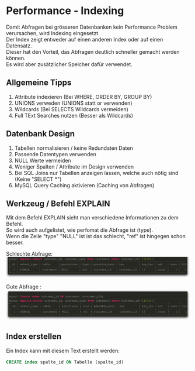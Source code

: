 # Performance - Indexing
Damit Abfragen bei grösseren Datenbanken kein Performance Problem verursachen, wird Indexing eingesetzt.  
Der Index zeigt entweder auf einen anderen Index oder auf einen Datensatz.  
Dieser hat den Vorteil, das Abfragen deutlich schneller gemacht werden können.  
Es wird aber zusätzlicher Speicher dafür verwendet.  

## Allgemeine Tipps
1. Attribute indexieren (Bei WHERE, ORDER BY, GROUP BY)
2. UNIONS verweden (UNIONS statt or verwenden)
3. Wildcards (Bei SELECTS Wildcards vermeiden)
4. Full TExt Searches nutzen (Besser als Wildcards)

## Datenbank Design 
1. Tabellen normalisieren / keine Redundaten Daten
2. Passende Datentypen verwenden
3. NULL Werte vermeiden
4. Weniger Spalten / Attribute im Design verwenden
5. Bei SQL Joins nur Tabellen anzeigen lassen, welche auch nötig sind (Keine "SELECT *")
6. MySQL Query Caching aktivieren (Caching von Abfragen)

## Werkzeug / Befehl EXPLAIN
Mit dem Befehl EXPLAIN sieht man verschiedene Informationen zu dem Befehl.  
So wird auch aufgelistet, wie perfomat die Abfrage ist (type).  
Wenn die Zeile "type" "NULL" ist ist das schlecht, "ref" ist hingegen schon besser.  

Schlechte Abfrage:  
![1. Beispiel](beispiel1.png)
  
Gute Abfrage :  
![2. Beispiel](beispiel2.png)

## Index erstellen  
Ein Index kann mit diesem Text erstellt werden:  
```sql
CREATE index spalte_id ON Tabelle (spalte_id)
```